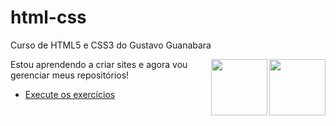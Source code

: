 # html-css
 Curso de HTML5 e CSS3 do Gustavo Guanabara

<img align="right" width="90" src="https://pedromelojr.github.io/html-css/exercicios/ex003/imagens/html5.png" alt="">
<img align="right" width="90" src="https://pedromelojr.github.io/html-css/exercicios/ex003/imagens/css3.png" atl="">

 Estou aprendendo a criar sites e agora vou gerenciar meus repositórios! 

* [Execute os exercícios](https://pedromelojr.github.io/html-css/exercicios/index.html)
